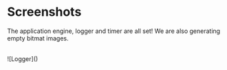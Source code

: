 # Screenshots

The application engine, logger and timer are all set! We are also generating empty bitmat images.

<br/>
![Logger]() 
